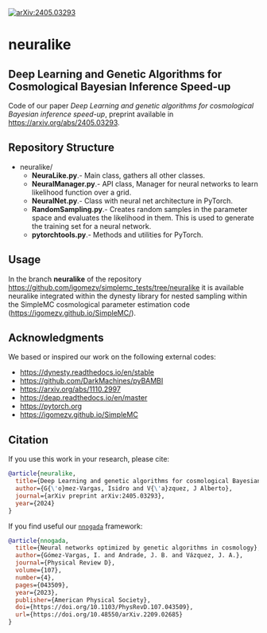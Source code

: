 <a href="https://arxiv.org/abs/2405.03293">
  <img src="https://img.shields.io/badge/arXiv-2405.03293-b31b1b.svg" alt="arXiv:2405.03293">
</a>

# neuralike

## Deep Learning and Genetic Algorithms for Cosmological Bayesian Inference Speed-up

Code of our paper *Deep Learning and genetic algorithms for cosmological Bayesian inference speed-up*, preprint available in https://arxiv.org/abs/2405.03293.

## Repository Structure

- neuralike/
    - **NeuraLike.py**.- Main class, gathers all other classes.
    - **NeuralManager.py**.-  API class, Manager for neural networks to learn likelihood function over a grid.
    - **NeuralNet.py**.- Class with neural net architecture in PyTorch.
    - **RandomSampling.py**.- Creates random samples in the parameter space and evaluates the likelihood in them. This is used to generate the training set for a neural network.
    - **pytorchtools.py**.- Methods and utilities for PyTorch.


## Usage

In the branch **neuralike** of the repository https://github.com/igomezv/simplemc_tests/tree/neuralike it is available neuralike integrated within the dynesty library for nested sampling within the SimpleMC cosmological parameter estimation code (https://igomezv.github.io/SimpleMC/).

## Acknowledgments

We based or inspired our work on the following external codes:

- https://dynesty.readthedocs.io/en/stable
- https://github.com/DarkMachines/pyBAMBI
- https://arxiv.org/abs/1110.2997
- https://deap.readthedocs.io/en/master
- https://pytorch.org
- https://igomezv.github.io/SimpleMC

## Citation

If you use this work in your research, please cite:

```bibtex
@article{neuralike,
  title={Deep Learning and genetic algorithms for cosmological Bayesian inference speed-up},
  author={G{\'o}mez-Vargas, Isidro and V{\'a}zquez, J Alberto},
  journal={arXiv preprint arXiv:2405.03293},
  year={2024}
}
```

If you find useful our [`nnogada`](https://github.com/igomezv/Nnogada) framework:

```bibtex
@article{nnogada,
  title={Neural networks optimized by genetic algorithms in cosmology},
  author={Gómez-Vargas, I. and Andrade, J. B. and Vázquez, J. A.},
  journal={Physical Review D},
  volume={107},
  number={4},
  pages={043509},
  year={2023},
  publisher={American Physical Society},
  doi={https://doi.org/10.1103/PhysRevD.107.043509},
  url={https://doi.org/10.48550/arXiv.2209.02685}
}
```

